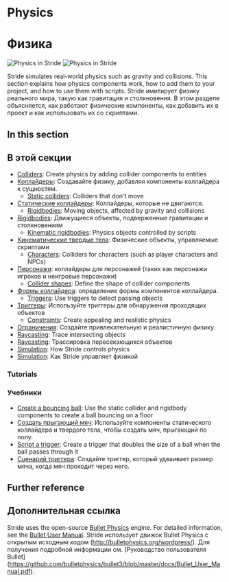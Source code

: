 # Physics
# Физика

![Physics in Stride](media/physics-index-physics-in-stride.png)
![Physics in Stride](media/physics-index-physics-in-stride.png)

Stride simulates real-world physics such as gravity and collisions. This section explains how physics components work, how to add them to your project, and how to use them with scripts.
Stride имитирует физику реального мира, такую ​​как гравитация и столкновения.  В этом разделе объясняется, как работают физические компоненты, как добавить их в проект и как использовать их со скриптами.

## In this section
## В этой секции

* [Colliders](colliders.md): Create physics by adding collider components to entities
* [Коллайдеры](colliders.md): Создавайте физику, добавляя компоненты коллайдера к сущностям.
    * [Static colliders](static-colliders.md): Colliders that don't move
* [Статические коллайдеры](static-colliders.md): Коллайдеры, которые не двигаются.
    * [Rigidbodies](rigid-bodies.md): Moving objects, affected by gravity and collisions
* [Rigidbodies](rigid-bodies.md): Движущиеся объекты, подверженные гравитации и столкновениям
    * [Kinematic rigidbodies](kinematic-rigid-bodies.md): Physics objects controlled by scripts
* [Кинематические твердые тела](kinematic-rigid-bodies.md): Физические объекты, управляемые скриптами
    * [Characters](characters.md): Colliders for characters (such as player characters and NPCs)
* [Персонажи](characters.md): коллайдеры для персонажей (таких как персонажи игроков и неигровые персонажи)
    * [Collider shapes](collider-shapes.md): Define the shape of collider components
* [Формы коллайдера](collider-shapes.md): определение формы компонентов коллайдера.
    * [Triggers](triggers.md): Use triggers to detect passing objects
* [Триггеры](triggers.md): Используйте триггеры для обнаружения проходящих объектов
    * [Constraints](constraints.md): Create appealing and realistic physics
* [Ограничения](constraints.md): Создайте привлекательную и реалистичную физику.
* [Raycasting](raycasting.md): Trace intersecting objects
* [Raycasting](raycasting.md): Трассировка пересекающихся объектов
* [Simulation](simulation.md): How Stride controls physics
* [Simulation](simulation.md): Как Stride управляет физикой

### Tutorials
### Учебники

* [Create a bouncing ball](create-a-bouncing-ball.md): Use the static collider and rigidbody components to create a ball bouncing on a floor
* [Создать прыгающий мяч](create-a-bouncing-ball.md): Используйте компоненты статического коллайдера и твердого тела, чтобы создать мяч, прыгающий по полу.
* [Script a trigger](script-a-trigger.md): Create a trigger that doubles the size of a ball when the ball passes through it
* [Сценарий триггера](script-a-trigger.md): Создайте триггер, который удваивает размер мяча, когда мяч проходит через него.

## Further reference
## Дополнительная ссылка

Stride uses the open-source [Bullet Physics](http://bulletphysics.org/wordpress/) engine. For detailed information, see the [Bullet User Manual](https://github.com/bulletphysics/bullet3/blob/master/docs/Bullet_User_Manual.pdf).
Stride использует движок Bullet Physics с открытым исходным кодом (http://bulletphysics.org/wordpress/).  Для получения подробной информации см. [Руководство пользователя Bullet] (https://github.com/bulletphysics/bullet3/blob/master/docs/Bullet_User_Manual.pdf).

